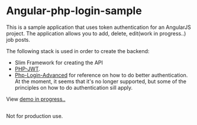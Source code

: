 # Angular-php-login-sample
This is a sample application that uses token authentication for an AngularJS project.
The application allows you to add, delete, edit(work in progress..) job posts.

The following stack is used in order to create the backend:
- Slim Framework for creating the API
- [PHP-JWT](https://github.com/firebase/php-jwt).
- [Php-Login-Advanced](https://github.com/panique/php-login-advanced) for reference on how to do better authentication. At the moment, it seems
that it's no longer supported, but some of the principles on how to do authentication sill apply.

View [demo in progress..](http://www.nead23.com/demo/jobs-board/index.html)

##

Not for production use.